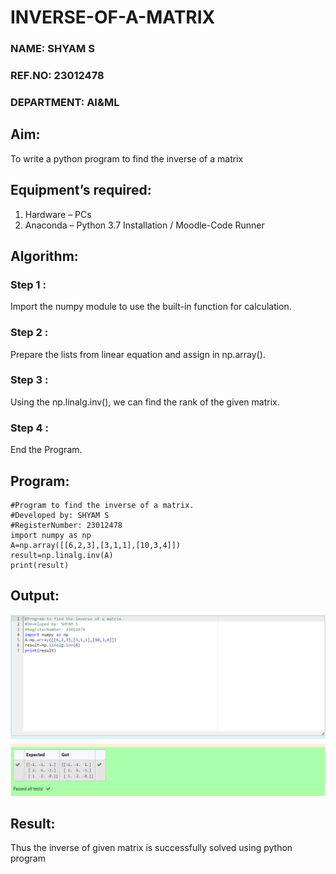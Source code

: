 # INVERSE-OF-A-MATRIX
### NAME: SHYAM S
### REF.NO: 23012478
### DEPARTMENT: AI&ML
## Aim:
To write a python program to find the inverse of a matrix
## Equipment’s required:
1. 	Hardware – PCs
2. 	Anaconda – Python 3.7 Installation / Moodle-Code Runner
## Algorithm:
### Step 1 :
Import the numpy module to use the built-in function for calculation.
### Step 2 :
Prepare the lists from linear equation and assign in np.array().
### Step 3 :
Using the np.linalg.inv(), we can find the rank of the given matrix.
### Step 4 :
End the Program.

## Program:
```
#Program to find the inverse of a matrix.
#Developed by: SHYAM S
#RegisterNumber: 23012478
import numpy as np
A=np.array([[6,2,3],[3,1,1],[10,3,4]])
result=np.linalg.inv(A)
print(result)
```
## Output:
![Alt text](<Screenshot 2023-12-13 195931.png>)
## Result:
Thus the inverse of given matrix is successfully solved using python program

